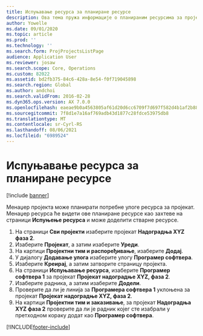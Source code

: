 ```yaml
---
title: Испуњавање ресурса за планиране ресурсе
description: Ова тема пружа информације о планираним ресурсима за пројекат.
author: Yowelle
ms.date: 09/01/2020
ms.topic: article
ms.prod: ''
ms.technology: ''
ms.search.form: ProjProjectsListPage
audience: Application User
ms.reviewer: josaw
ms.search.scope: Core, Operations
ms.custom: 82022
ms.assetid: bd2fb375-84c6-428a-8e54-f0f719045898
ms.search.region: Global
ms.author: andchoi
ms.search.validFrom: 2016-02-28
ms.dyn365.ops.version: AX 7.0.0
ms.openlocfilehash: eaeae9b0a4563805af61d20d6cc6709f7d697f582d4b1af2b883b292ac482af5
ms.sourcegitcommit: 7f8d1e7a16af769adb43d1877c28fdce53975db8
ms.translationtype: MT
ms.contentlocale: sr-Cyrl-RS
ms.lasthandoff: 08/06/2021
ms.locfileid: "6989524"
---
```

# <a name="resource-fulfillment-for-planned-resources"></a>Испуњавање ресурса за планиране ресурсе

[!include [banner](../includes/banner.md)]

Менаџер пројекта може планирати потребне улоге ресурса за пројекат. Менаџер ресурса ће видети ове планиране ресурсе као захтеве на страници **Испуњење ресурса** и може доделити стварне ресурсе.

1. На страници **Сви пројекти** изаберите пројекат **Надоградња XYZ фаза 2**.
2. Изаберите **Пројекат**, а затим изаберите **Уреди**.
3. На картици **Пројектни тим и распоређивање**, изаберите **Додај**.
4. У дијалогу **Додавање улога** изаберите улогу **Програмер софтвера**.
5. Изаберите **Креирај**, а затим затворите страницу пројекта.
6. На страници **Испуњавање ресурса**, изаберите **Програмер софтвера 1** за пројекат **Пројекат надоградње XYZ, фаза 2**.
7. Изаберите радника, а затим изаберите **Додели**.
8. Проверите да ли је линија за **Програмера софтвера 1** уклоњена за пројекат **Пројекат надоградње XYZ, фаза 2**.
9. На картици **Пројектни тим и заказивање**, за пројекат **Надоградња XYZ фаза 2** проверите да ли је радник којег сте изабрали у претходном кораку додат као **Програмер софтвера**.


[!INCLUDE[footer-include](../includes/footer-banner.md)]